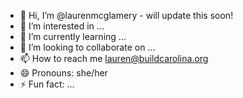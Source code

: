- 👋 Hi, I’m @laurenmcglamery - will update this soon!
- 👀 I’m interested in ...
- 🌱 I’m currently learning ...
- 💞️ I’m looking to collaborate on ...
- 📫 How to reach me lauren@buildcarolina.org
- 😄 Pronouns: she/her
- ⚡ Fun fact: ...

<!---
laurenmcglamery/laurenmcglamery is a ✨ special ✨ repository because its `README.md` (this file) appears on your GitHub profile.
You can click the Preview link to take a look at your changes.
--->
